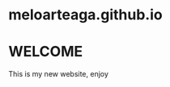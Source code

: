 # meloarteaga.github.io
<!DOCTYPE html>
<html>
    <head>
        <title>  Welcome to my website </title>
    </head>
    <body>
        <h1> WELCOME </h1>
        <p> This is my new website, enjoy</p>
    </body>


</html>
